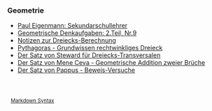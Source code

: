 

### Geometrie
- [Paul Eigenmann: Sekundarschullehrer](GeoPaulEigenmann.pdf)
- [Geometrische Denkaufgaben: 2.Teil, Nr.9](GeoEigenmann9.pdf)
- [Notizen zur Dreiecks-Berechnung](GeoDreieck.pdf)
- [Pythagoras - Grundwissen rechtwinkliges Dreieck](GeoDreieck.pdf)
- [Der Satz von Steward für Dreiecks-Transversalen](GeoSteward.pdf)
- [Der Satz von Mene Ceva - Geometrische Addition zweier Brüche](GeoMeneCeva.pdf)
- [Der Satz von Pappus - Beweis-Versuche](GeoPappus1.pdf)


&nbsp;  
&nbsp;  
&nbsp;
<sub>[Markdown Syntax](https://docs.github.com/en/get-started/writing-on-github/getting-started-with-writing-and-formatting-on-github/basic-writing-and-formatting-syntax)<sub>
